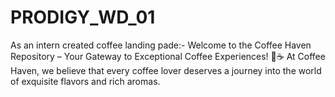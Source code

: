 # PRODIGY_WD_01
As an intern created coffee landing pade:- Welcome to the Coffee Haven Repository – Your Gateway to Exceptional Coffee Experiences! 🌟☕  At Coffee Haven, we believe that every coffee lover deserves a journey into the world of exquisite flavors and rich aromas. 
